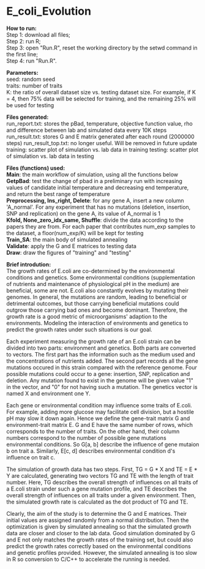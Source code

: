 # E_coli_Evolution  
**How to run:**    
Step 1: download all files;  
Step 2: run R;  
Step 3: open "Run.R", reset the working directory by the setwd command in the first line;  
Step 4: run "Run.R".  

**Parameters:**   
seed: random seed  
traits: number of traits  
K: the ratio of overall dataset size vs. testing dataset size. For example, if K = 4, then 75% data will be selected for training, and the remaining 25% will be used for testing  

**Files generated:**  
run_report.txt: stores the pBad, temperature, objective function value, rho and difference between lab and simulated data every 10K steps  
run_result.txt: stores G and E matrix generated after each round (2000000 steps)
run_result_top.txt: no longer useful. Will be removed in future update
training: scatter plot of simulation vs. lab data in training
testing: scatter plot of simulation vs. lab data in testing

**Files (functions) used:**    
**Main**: the main workflow of simulation, using all the functions below  
**GetpBad**: test the change of pbad in a preliminary run with increasing values of candidate initial temperature and decreasing end temperature, and return the best range of temperature  
**Preprocessing, Ins_right, Delete**: for any gene A, insert a new column 'A_normal'. For any experiment that has no mutations (deletion, insertion, SNP and replication) on the gene A, its value of A_normal is 1  
**Kfold, None_zero_idx_same, Shuffle**: divide the data according to the papers they are from. For each paper that contributes num_exp samples to the dataset, a floor(num_exp/K) will be kept for testing  
**Train_SA**: the main body of simulated annealing  
**Validate**: apply the G and E matrices to testing data  
**Draw**: draw the figures of "training" and "testing"  

**Brief introdution:**  
The growth rates of E.coli are co-determined by the environmental conditions and genetics. Some environmental conditions (supplementation of nutrients and maintenance of physiological pH in the medium) are beneficial, some are not. E.coli also constantly evolves by mutating their genomes. In general, the mutations are random, leading to beneficial or detrimental outcomes, but those carrying beneficial mutations could outgrow those carrying bad ones and become dominant. Therefore, the growth rate is a good metric of microorganisms' adaption to the environments. Modeling the interaction of environments and genetics to predict the growth rates under such situations is our goal.
  
Each experiment measuring the growth rate of an E.coli strain can be divided into two parts: environment and genetics. Both parts are converted to vectors. The first part has the information such as the medium used and the concentrations of nutrients added. The second part records all the gene mutations occured in this strain compared with the reference genome. Four possible mutations could occur to a gene: insertion, SNP, replication and deletion. Any mutation found to exist in the genome will be given value "1" in the vector, and "0" for not having such a mutation. The genetics vector is named X and environment one Y.    
  
Each gene or environmental condition may influence some traits of E.coli. For example, adding more glucose may facilitate cell division, but a hostile pH may slow it down again. Hence we define the gene-trait matrix G and environment-trait matrix E. G and E have the same number of rows, which corresponds to the number of traits. On the other hand, their column numbers correspond to the number of possible gene mutations environmental conditions. So G[a, b] describe the influence of gene mutaion b on trait a. Similarly, E[c, d] describes environmental condition d's influence on trait c.  
  
The simulation of growth data has two steps. First, TG = G * X and TE = E * Y are calculated, generating two vectors TG and TE with the length of trait number. Here, TG describes the overall strength of influences on all traits of a E.coli strain under such a gene mutation profile, and TE describes the overall strength of influences on all traits under a given environment. Then, the simulated growth rate is calculated as the dot product of TG and TE.  
  
Clearly, the aim of the study is to determine the G and E matrices. Their initial values are assigned randomly from a normal distribution. Then the optimization is given by simulated annealing so that the simulated growth data are closer and closer to the lab data. Good simulation dominated by G and E not only matches the growth rates of the training set, but could also predict the growth rates correctly based on the environmental conditions and genetic profiles provided. However, the simulated annealing is too slow in R so conversion to C/C++ to accelerate the running is needed.  
